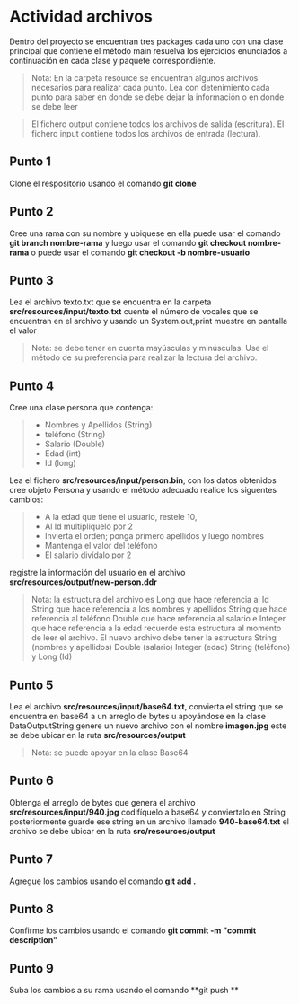 # Actividad archivos

Dentro del proyecto se encuentran tres packages cada uno con una clase principal que contiene el método main resuelva los ejercicios enunciados a continuación en cada clase y paquete correspondiente.

> Nota: En la carpeta resource se encuentran algunos archivos necesarios para realizar cada punto. Lea con detenimiento cada punto para saber en donde se debe dejar la información o en donde se debe leer

> El fichero output contiene todos los archivos de salida (escritura).
> El fichero input contiene todos los archivos de entrada (lectura).
## Punto 1

Clone el respositorio usando el comando **git clone**

## Punto 2

Cree una rama con su nombre y ubiquese en ella puede usar el comando **git branch nombre-rama** y luego usar el comando **git checkout nombre-rama** o puede usar el comando **git checkout -b nombre-usuario**

## Punto 3

Lea el archivo texto.txt que se encuentra en la carpeta **src/resources/input/texto.txt** cuente el número de vocales que se encuentran en el archivo y usando un System.out,print muestre en pantalla el valor
> Nota: se debe tener en cuenta mayúsculas y minúsculas. Use el método de su preferencia para realizar la lectura del archivo.

## Punto 4

Cree una clase persona que contenga:
> - Nombres y Apellidos (String)
> - teléfono (String)
> - Salario (Double)
> - Edad (int)
> - Id (long)

Lea el fichero **src/resources/input/person.bin**, con los datos obtenidos cree objeto Persona y usando el método adecuado realice los siguentes cambios:
> - A la edad que tiene el usuario, restele 10,
> - Al Id multipliquelo por 2
> - Invierta el orden; ponga primero apellidos y luego nombres
> - Mantenga el valor del teléfono
> - El salario divídalo por 2 

registre la información del usuario en el archivo **src/resources/output/new-person.ddr**


> Nota: la estructura del archivo es Long que hace referencia al Id String que hace referencia a los nombres y apellidos String que hace referencia al teléfono Double que hace referencia al salario e Integer que hace referencia a la edad recuerde esta estructura al momento de leer el archivo.
> El nuevo archivo debe tener la estructura String (nombres y apellidos) Double (salario) Integer (edad) String (teléfono) y Long (Id)

## Punto 5

Lea el archivo **src/resources/input/base64.txt**, convierta el string que se encuentra en base64 a un arreglo de bytes u apoyándose en la clase DataOutputString genere un nuevo archivo con el nombre **imagen.jpg** este se debe ubicar en la ruta **src/resources/output**

> Nota: se puede apoyar en la clase Base64

## Punto 6

Obtenga el arreglo de bytes que genera el archivo **src/resources/input/940.jpg** codifíquelo a base64 y conviertalo en String posteriormente guarde ese string en un archivo llamado **940-base64.txt** el archivo se debe ubicar en la ruta **src/resources/output**

## Punto 7

Agregue los cambios usando el comando **git add .**

## Punto 8

Confirme los cambios usando el comando 
**git commit -m "commit description"**

## Punto 9

Suba los cambios a su rama usando el comando **git push **

 
